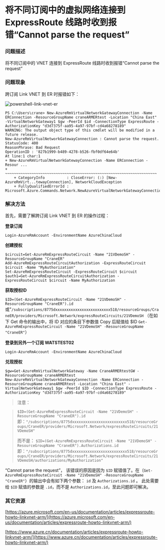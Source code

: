 # 将不同订阅中的虚拟网络连接到 ExpressRoute 线路时收到报错“Cannot parse the request” #

### 问题描述 ###

将不同订阅中的 VNET 连接到 ExpressRoute 线路时收到报错“Cannot parse the request” 

### 问题现象 ###

跨订阅 Link VNET 到 ER 时报错如下：

![powershell-link-vnet-er](./media/aog-vnet-qa-expressroute-cannot-parse-request/powershell-link-vnet-er.png)

	PS C:\Users\crane> New-AzureRmVirtualNetworkGatewayConnection -Name ERConnection -ResourceGroupName craneARMERtest -Location "China East" -VirtualNetworkGateway1 $gw -PeerId $id -ConnectionType ExpressRoute -AuthorizationKey "d3d7375f-aa95-4a97-97bf-cd4a68278189" 
	WARNING: The output object type of this cmdlet will be modified in a future release.
	New-AzureRmVirtualNetworkGatewayConnection : Cannot parse the request.
	StatusCode: 400
	ReasonPhrase: Bad Request
	OperationID : '827b1999-b489-4278-b526-fbf0df64e64b'
	At line:1 char:1
	+ New-AzureRmVirtualNetworkGatewayConnection -Name ERConnection -Resour ...
	+ ~~~~~~~~~~~~~~~~~~~~~~~~~~~~~~~~~~~~~~~~~~~~~~~~~~~~~~~~~~~~~~~~~~~~~
	    + CategoryInfo          : CloseError: (:) [New-AzureRmVirt...tewayConnection], NetworkCloudException
	    + FullyQualifiedErrorId : Microsoft.Azure.Commands.Network.NewAzureVirtualNetworkGatewayConnectionCommand

### 解决方法 ###

首先，需要了解跨订阅 Link VNET 到 ER 的操作过程：

**登录订阅**

	Login-AzureRmAccount -EnvironmentName AzureChinaCloud

**创建授权**

	$circuit=Get-AzureRmExpressRouteCircuit -Name "21VDemoSH" -ResourceGroupName "CraneER"
	Add-AzureRmExpressRouteCircuitAuthorization -ExpressRouteCircuit $circuit -Name "MyAuthorization"
	Set-AzureRmExpressRouteCircuit -ExpressRouteCircuit $circuit
	$auth1=Get-AzureRmExpressRouteCircuitAuthorization -ExpressRouteCircuit $circuit -Name MyAuthorization 
 
**获取授权ID**

`$ID=(Get-AzureRmExpressRouteCircuit -Name "21VDemoSH" -ResourceGroupName "CraneER").id`
或"`/subscriptions/8775dxxxxxxxxxxxxxxxxxxxxxxxxx518/resourceGroups/CraneER/providers/Microsoft.Network/expressRouteCircuits/21VDemoSH` （在如下 Get 命令的输出中，将 ID 对应的条目下参数值 Copy 后赋值给 $ID
`Get-AzureRmExpressRouteCircuit -Name "21VDemoSH" -ResourceGroupName "CraneER"`）

**登录到另外一个订阅 WATSTEST02**

    Login-AzureRmAccount -EnvironmentName AzureChinaCloud
 
**兑现授权**

	$gw=Get-AzureRmVirtualNetworkGateway -Name CraneARMERtestGW -ResourceGroupName craneARMERtest 
	New-AzureRmVirtualNetworkGatewayConnection -Name ERConnection -ResourceGroupName craneARMERtest -Location "China East" -VirtualNetworkGateway1 $gw -PeerId $ID -ConnectionType ExpressRoute -AuthorizationKey "d3d7375f-aa95-4a97-97bf-cd4a68278189" 

> 注意：

> `$ID=(Get-AzureRmExpressRouteCircuit -Name "21VDemoSH" -ResourceGroupName "CraneER").id`
> 即：`"/subscriptions/8775dxxxxxxxxxxxxxxxxxxxxxxxxx518/resourceGroups/CraneER/providers/Microsoft.Network/expressRouteCircuits/21VDemoSH"`
> 
> 而不是：
`$ID=(Get-AzureRmExpressRouteCircuit -Name "21VDemoSH" -ResourceGroupName "CraneER").Authorizations.id`
即：`"/subscriptions/8775dxxxxxxxxxxxxxxxxxxxxxxxxx518/resourceGroups/CraneER/providers/Microsoft.Network/expressRouteCircuits/21VDemoSH/authorizations/MyAuthorization"`

“Cannot parse the request”， 该错误的原因是因为 `$ID` 赋错值了。在（`Get-AzureRmExpressRouteCircuit -Name "21VDemoSH" -ResourceGroupName "CraneER"`）的输出中会有如下两个参数：
 `id` 及 `Authorizations.id` 。
此处需要给 `$ID` 赋值的参数是 `.id`，而不是 `Authorizations.id`，至此问题即可解决。


### 其它资源 ###

[https://azure.microsoft.com/en-us/documentation/articles/expressroute-howto-linkvnet-arm/](https://azure.microsoft.com/en-us/documentation/articles/expressroute-howto-linkvnet-arm/)

[https://www.azure.cn/documentation/articles/expressroute-howto-linkvnet-arm/](https://www.azure.cn/documentation/articles/expressroute-howto-linkvnet-arm/)

 


